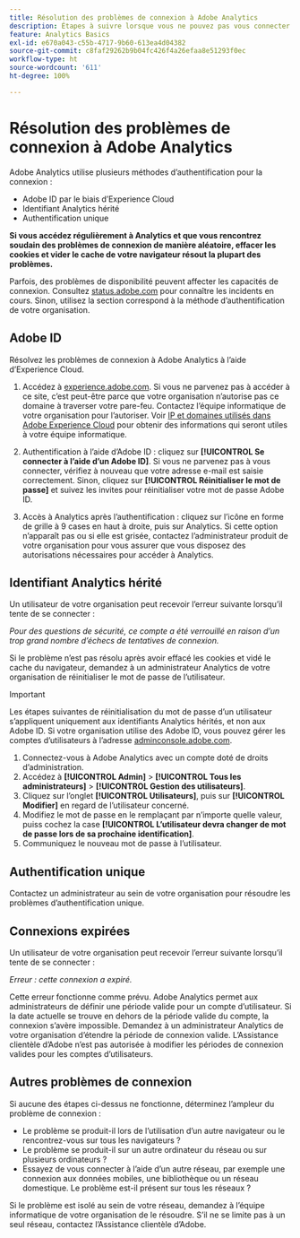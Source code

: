 ```yaml
---
title: Résolution des problèmes de connexion à Adobe Analytics
description: Étapes à suivre lorsque vous ne pouvez pas vous connecter à Adobe Analytics.
feature: Analytics Basics
exl-id: e670a043-c55b-4717-9b60-613ea4d04382
source-git-commit: c8faf29262b9b04fc426f4a26efaa8e51293f0ec
workflow-type: ht
source-wordcount: '611'
ht-degree: 100%

---
```


# Résolution des problèmes de connexion à Adobe Analytics

Adobe Analytics utilise plusieurs méthodes d’authentification pour la connexion :

* Adobe ID par le biais d’Experience Cloud
* Identifiant Analytics hérité
* Authentification unique

**Si vous accédez régulièrement à Analytics et que vous rencontrez soudain des problèmes de connexion de manière aléatoire, effacer les cookies et vider le cache de votre navigateur résout la plupart des problèmes.**

Parfois, des problèmes de disponibilité peuvent affecter les capacités de connexion. Consultez [status.adobe.com](https://status.adobe.com) pour connaître les incidents en cours. Sinon, utilisez la section correspond à la méthode d’authentification de votre organisation.

## Adobe ID

Résolvez les problèmes de connexion à Adobe Analytics à l’aide d’Experience Cloud.

1. Accédez à [experience.adobe.com](https://experience.adobe.com). Si vous ne parvenez pas à accéder à ce site, c’est peut-être parce que votre organisation n’autorise pas ce domaine à traverser votre pare-feu. Contactez l’équipe informatique de votre organisation pour l’autoriser. Voir [IP et domaines utilisés dans Adobe Experience Cloud](https://helpx.adobe.com/fr/analytics/kb/adobe-ip-addresses.html) pour obtenir des informations qui seront utiles à votre équipe informatique.

2. Authentification à l’aide d’Adobe ID : cliquez sur **[!UICONTROL Se connecter à l’aide d’un Adobe ID]**. Si vous ne parvenez pas à vous connecter, vérifiez à nouveau que votre adresse e-mail est saisie correctement. Sinon, cliquez sur **[!UICONTROL Réinitialiser le mot de passe]** et suivez les invites pour réinitialiser votre mot de passe Adobe ID.

3. Accès à Analytics après l’authentification : cliquez sur l’icône en forme de grille à 9 cases en haut à droite, puis sur Analytics. Si cette option n’apparaît pas ou si elle est grisée, contactez l’administrateur produit de votre organisation pour vous assurer que vous disposez des autorisations nécessaires pour accéder à Analytics.

## Identifiant Analytics hérité

Un utilisateur de votre organisation peut recevoir l’erreur suivante lorsqu’il tente de se connecter :

*Pour des questions de sécurité, ce compte a été verrouillé en raison d’un trop grand nombre d’échecs de tentatives de connexion.*

Si le problème n’est pas résolu après avoir effacé les cookies et vidé le cache du navigateur, demandez à un administrateur Analytics de votre organisation de réinitialiser le mot de passe de l’utilisateur.

>[!IMPORTANT]
>
>Les étapes suivantes de réinitialisation du mot de passe d’un utilisateur s’appliquent uniquement aux identifiants Analytics hérités, et non aux Adobe ID. Si votre organisation utilise des Adobe ID, vous pouvez gérer les comptes d’utilisateurs à l’adresse [adminconsole.adobe.com](https://adminconsole.adobe.com).

1. Connectez-vous à Adobe Analytics avec un compte doté de droits d’administration.
2. Accédez à **[!UICONTROL Admin]** > **[!UICONTROL Tous les administrateurs]** > **[!UICONTROL Gestion des utilisateurs]**.
3. Cliquez sur l’onglet **[!UICONTROL Utilisateurs]**, puis sur **[!UICONTROL Modifier]** en regard de l’utilisateur concerné.
4. Modifiez le mot de passe en le remplaçant par n’importe quelle valeur, puiss cochez la case **[!UICONTROL L’utilisateur devra changer de mot de passe lors de sa prochaine identification]**.
5. Communiquez le nouveau mot de passe à l’utilisateur.

## Authentification unique

Contactez un administrateur au sein de votre organisation pour résoudre les problèmes d’authentification unique.

## Connexions expirées

Un utilisateur de votre organisation peut recevoir l’erreur suivante lorsqu’il tente de se connecter :

*Erreur : cette connexion a expiré.*

Cette erreur fonctionne comme prévu. Adobe Analytics permet aux administrateurs de définir une période valide pour un compte d’utilisateur. Si la date actuelle se trouve en dehors de la période valide du compte, la connexion s’avère impossible. Demandez à un administrateur Analytics de votre organisation d’étendre la période de connexion valide. L’Assistance clientèle d’Adobe n’est pas autorisée à modifier les périodes de connexion valides pour les comptes d’utilisateurs.

## Autres problèmes de connexion

Si aucune des étapes ci-dessus ne fonctionne, déterminez l’ampleur du problème de connexion :

* Le problème se produit-il lors de l’utilisation d’un autre navigateur ou le rencontrez-vous sur tous les navigateurs ?
* Le problème se produit-il sur un autre ordinateur du réseau ou sur plusieurs ordinateurs ?
* Essayez de vous connecter à l’aide d’un autre réseau, par exemple une connexion aux données mobiles, une bibliothèque ou un réseau domestique. Le problème est-il présent sur tous les réseaux ?

Si le problème est isolé au sein de votre réseau, demandez à l’équipe informatique de votre organisation de le résoudre. S’il ne se limite pas à un seul réseau, contactez l’Assistance clientèle d’Adobe.
